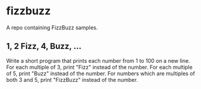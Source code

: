 # fizzbuzz
A repo containing FizzBuzz samples.

## 1, 2 Fizz, 4, Buzz, ...

Write a short program that prints each number from 1 to 100 on a new line.
For each multiple of 3, print "Fizz" instead of the number.
For each multiple of 5, print "Buzz" instead of the number.
For numbers which are multiples of both 3 and 5, print "FizzBuzz" instead of the number.
